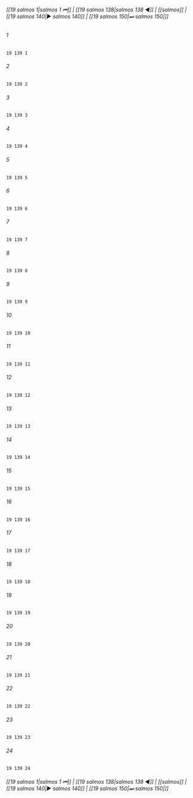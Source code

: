 
###### [[19 salmos 1|salmos 1 ⏮]] | [[19 salmos 138|salmos 138 ◀]] | [[salmos]] | [[19 salmos 140|▶ salmos 140]] | [[19 salmos 150|⏭ salmos 150|]]

###### 1
``` verse
19 139 1 
```
###### 2
``` verse
19 139 2 
```
###### 3
``` verse
19 139 3 
```
###### 4
``` verse
19 139 4 
```
###### 5
``` verse
19 139 5 
```
###### 6
``` verse
19 139 6 
```
###### 7
``` verse
19 139 7 
```
###### 8
``` verse
19 139 8 
```
###### 9
``` verse
19 139 9 
```
###### 10
``` verse
19 139 10 
```
###### 11
``` verse
19 139 11 
```
###### 12
``` verse
19 139 12 
```
###### 13
``` verse
19 139 13 
```
###### 14
``` verse
19 139 14 
```
###### 15
``` verse
19 139 15 
```
###### 16
``` verse
19 139 16 
```
###### 17
``` verse
19 139 17 
```
###### 18
``` verse
19 139 18 
```
###### 19
``` verse
19 139 19 
```
###### 20
``` verse
19 139 20 
```
###### 21
``` verse
19 139 21 
```
###### 22
``` verse
19 139 22 
```
###### 23
``` verse
19 139 23 
```
###### 24
``` verse
19 139 24 
```

###### [[19 salmos 1|salmos 1 ⏮]] | [[19 salmos 138|salmos 138 ◀]] | [[salmos]] | [[19 salmos 140|▶ salmos 140]] | [[19 salmos 150|⏭ salmos 150|]]

